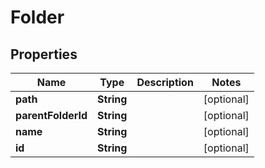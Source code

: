 
# Folder

## Properties
Name | Type | Description | Notes
------------ | ------------- | ------------- | -------------
**path** | **String** |  |  [optional]
**parentFolderId** | **String** |  |  [optional]
**name** | **String** |  |  [optional]
**id** | **String** |  |  [optional]



